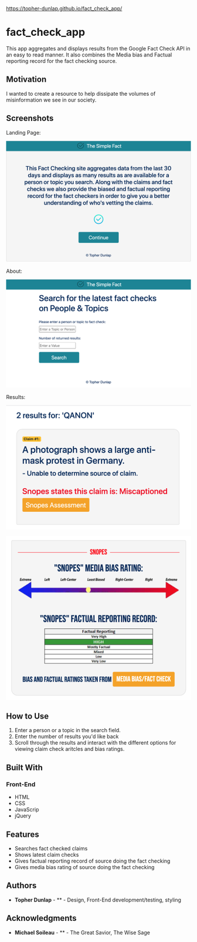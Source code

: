 
https://topher-dunlap.github.io/fact_check_app/


# fact_check_app

This app aggregates and displays results from the Google Fact Check API in an easy to read manner. It also combines the Media bias and Factual reporting record for the fact checking source.

## Motivation

I wanted to create a resource to help dissipate the volumes of misinformation we see in our society.

## Screenshots
Landing Page:

![landing page](screenshots/landing.png)

About:

![search](screenshots/search.png)

Results:

![results](screenshots/results.png)

![results2](screenshots/results2.png)

## How to Use

1. Enter a person or a topic in the search field.
2. Enter the number of results you'd like back
3. Scroll through the results and interact with the different options for viewing claim check aritcles and bias ratings.

## Built With

### Front-End
* HTML
* CSS
* JavaScrip
* jQuery

## Features

* Searches fact checked claims 
* Shows latest claim checks
* Gives factual reporting record of source doing the fact checking
* Gives media bias rating of source doing the fact checking


## Authors

* **Topher Dunlap** - ** - Design, Front-End development/testing, styling


## Acknowledgments

* **Michael Soileau** - ** - The Great Savior, The Wise Sage
